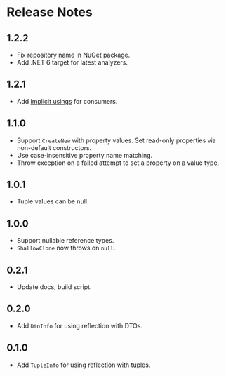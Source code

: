 # Release Notes

## 1.2.2

* Fix repository name in NuGet package.
* Add .NET 6 target for latest analyzers.

## 1.2.1

* Add [implicit usings](./src/Faithlife.Reflection/Faithlife.Reflection.props) for consumers.

## 1.1.0

* Support `CreateNew` with property values. Set read-only properties via non-default constructors.
* Use case-insensitive property name matching.
* Throw exception on a failed attempt to set a property on a value type.

## 1.0.1

* Tuple values can be null.

## 1.0.0

* Support nullable reference types.
* `ShallowClone` now throws on `null`.

## 0.2.1

* Update docs, build script.

## 0.2.0

* Add `DtoInfo` for using reflection with DTOs.

## 0.1.0

* Add `TupleInfo` for using reflection with tuples.
